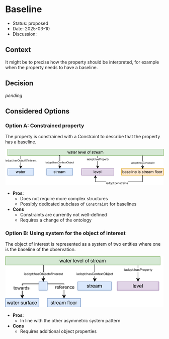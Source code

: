 # Baseline

* Status: proposed
* Date: 2025-03-10
* Discussion:

## Context

It might be to precise how the property should be interpreted, for example when the property needs to have a baseline.

## Decision

*pending*

## Considered Options

### Option A: Constrained property

The property is constrained with a Constraint to describe that the property has a baseline.

![baseline](https://github.com/i-adopt/patterns/raw/main/adrs/004/baseline.drawio.svg)

* **Pros**:
  * Does not require more complex structures
  * Possibly dedicated subclass of `Constraint` for baselines
* **Cons**
  * Constraints are currently not well-defined
  * Requires a change of the ontology


### Option B: Using system for the object of interest

The object of interest is represented as a system of two entities where one is the baseline of the observation.

![system](https://github.com/i-adopt/patterns/raw/main/adrs/004/systemreference.drawio.svg)

* **Pros**:
  * In line with the other asymmetric system pattern
* **Cons**
  * Requires additional object properties

